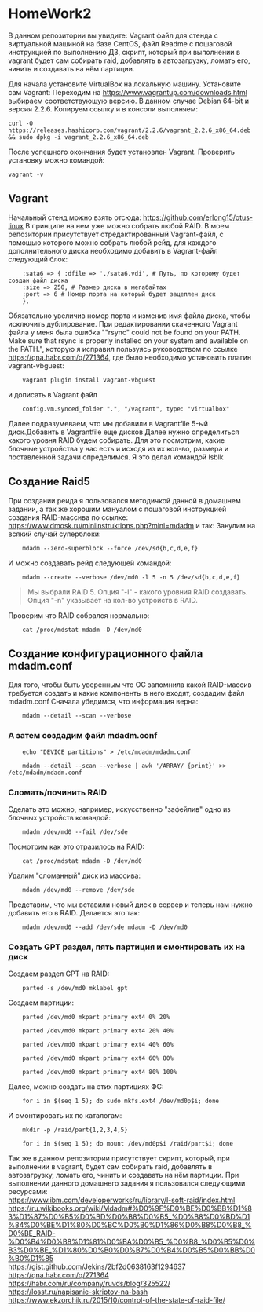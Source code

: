 # HomeWork2

В данном репозитории вы увидите: Vagrant файл для стенда с виртуальной машиной на базе CentOS, файл Readme с пошаговой инструкцией по выполнению ДЗ, скрипт, который при выполнении в vagrant будет сам собирать raid, добавлять в автозагрузку, ломать его, чинить и создавать на нём партиции.<br>

Для начала установите VirtualBox на локальную машину. Установите сам Vagrant: Переходим на https://www.vagrantup.com/downloads.html выбираем соответствующую версию. В данном случае Debian 64-bit и версия 2.2.6. Копируем ссылку и в консоли выполняем:

    curl -O https://releases.hashicorp.com/vagrant/2.2.6/vagrant_2.2.6_x86_64.deb && sudo dpkg -i vagrant_2.2.6_x86_64.deb

После успешного окончания будет установлен Vagrant.
Проверить установку можно командой:

    vagrant -v

## Vagrant

Начальный стенд можно взять отсюда: https://github.com/erlong15/otus-linux В принципе на нем уже можно собрать любой RAID.
В моем репозитории присутствует отредактированный Vagrant-файл, с помощью которого можно собрать любой рейд, для каждого дополнительного диска необходимо добавить в Vagrant-файл следующий блок:

        :sata6 => { :dfile => './sata6.vdi', # Путь, по которому будет создан файл диска 
        :size => 250, # Размер диска в мегабайтах 
        :port => 6 # Номер порта на который будет зацеплен диск 
        },

Обязательно увеличив номер порта и изменив имя файла диска, чтобы исключить дублирование.
При редактировании скаченного Vagrant файла у меня была ошибка ""rsync" could not be found on your PATH. Make sure that rsync
is properly installed on your system and available on the PATH.", которую я исправил пользуясь руководством по ссылке https://qna.habr.com/q/271364, где было необходимо установить плагин vagrant-vbguest:

        vagrant plugin install vagrant-vbguest

и дописать в Vagrant файл 

        config.vm.synced_folder ".", "/vagrant", type: "virtualbox"

Далее подразумеваем, что мы добавили в Vagrantfile 5-ый диск.Добавить в Vagrantfile еще дисков
Далее нужно определиться какого уровня RAID будем собирать. Для это посмотрим, какие блочные устройства у нас есть и исходя из их кол-во, размера и поставленной задачи определимся. Я это делал командой lsblk

## Создание Raid5

При создании реида я пользовался методичкой данной в домашнем задании, а так же хорошим мануалом с пошаговой инструкцией создания RAID-массива по ссылке: https://www.dmosk.ru/miniinstruktions.php?mini=mdadm
и так: 
Занулим на всякий случай суперблоки:

        mdadm --zero-superblock --force /dev/sd{b,c,d,e,f}

И можно создавать рейд следующей командой: 

        mdadm --create --verbose /dev/md0 -l 5 -n 5 /dev/sd{b,c,d,e,f}

>Мы выбрали RAID 5. Опция "-l" - какого уровния RAID создавать.
>Опция "-n" указывает на кол-во устройств в RAID.

Проверим что RAID собрался нормально: 

        cat /proc/mdstat mdadm -D /dev/md0

## Создание конфигурационного файла mdadm.conf

Для того, чтобы быть уверенным что ОС запомнила какой RAID-массив требуется создать и какие компоненты в него входят, создадим файл mdadm.conf Сначала убедимся, что информация верна: 

        mdadm --detail --scan --verbose

### А затем создадим файл mdadm.conf


        echo "DEVICE partitions" > /etc/mdadm/mdadm.conf

        mdadm --detail --scan --verbose | awk '/ARRAY/ {print}' >> /etc/mdadm/mdadm.conf

### Сломать/починить RAID

Сделать это можно, например, искусственно "зафейлив" одно из блочных устройств командой:

        mdadm /dev/md0 --fail /dev/sde

Посмотрим как это отразилось на RAID:

        cat /proc/mdstat mdadm -D /dev/md0

Удалим "сломанный" диск из массива:

        mdadm /dev/md0 --remove /dev/sde

Представим, что мы вставили новый диск в сервер и теперь нам нужно добавить его в RAID. Делается это так:

        mdadm /dev/md0 --add /dev/sde mdadm -D /dev/md0

### Создать GPT раздел, пять партиция и смонтировать их на диск

Создаем раздел GPT на RAID:

        parted -s /dev/md0 mklabel gpt

Создаем партиции:

        parted /dev/md0 mkpart primary ext4 0% 20%

        parted /dev/md0 mkpart primary ext4 20% 40%

        parted /dev/md0 mkpart primary ext4 40% 60%

        parted /dev/md0 mkpart primary ext4 60% 80%

        parted /dev/md0 mkpart primary ext4 80% 100%

Далее, можно создать на этих партициях ФС:

        for i in $(seq 1 5); do sudo mkfs.ext4 /dev/md0p$i; done

И смонтировать их по каталогам:

        mkdir -p /raid/part{1,2,3,4,5}

        for i in $(seq 1 5); do mount /dev/md0p$i /raid/part$i; done

Так же в данном репозитории присутствует скрипт, который, при выполнении в vagrant, будет сам собирать raid, добавлять в автозагрузку, ломать его, чинить и создавать на нём партиции.
При выполнении данного домашнего задания я пользовался следующими ресурсами:<br>
https://www.ibm.com/developerworks/ru/library/l-soft-raid/index.html<br>
https://ru.wikibooks.org/wiki/Mdadm#%D0%9F%D0%BE%D0%BB%D1%83%D1%87%D0%B5%D0%BD%D0%B8%D0%B5_%D0%B8%D0%BD%D1%84%D0%BE%D1%80%D0%BC%D0%B0%D1%86%D0%B8%D0%B8_%D0%BE_RAID-%D0%B4%D0%B8%D1%81%D0%BA%D0%B5_%D0%B8_%D0%B5%D0%B3%D0%BE_%D1%80%D0%B0%D0%B7%D0%B4%D0%B5%D0%BB%D0%B0%D1%85<br>
https://gist.github.com/Jekins/2bf2d0638163f1294637<br>
https://qna.habr.com/q/271364<br>
https://habr.com/ru/company/ruvds/blog/325522/<br>
https://losst.ru/napisanie-skriptov-na-bash<br>
https://www.ekzorchik.ru/2015/10/control-of-the-state-of-raid-file/<br>
